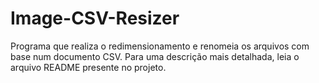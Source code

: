 # Image-CSV-Resizer
Programa que realiza o redimensionamento e renomeia os arquivos com base num documento CSV. Para uma descrição mais detalhada, leia o arquivo README presente no projeto.
